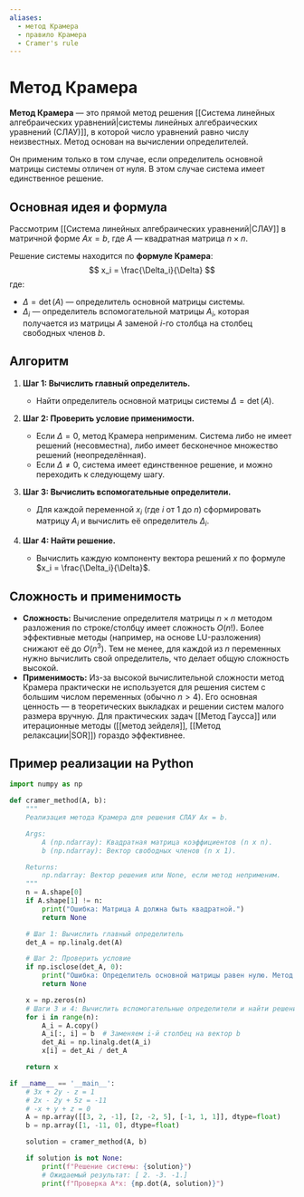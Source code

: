 ```yaml
---
aliases:
  - метод Крамера
  - правило Крамера
  - Cramer's rule
---
```

# Метод Крамера

**Метод Крамера** — это прямой метод решения [[Система линейных алгебраических уравнений|системы линейных алгебраических уравнений (СЛАУ)]], в которой число уравнений равно числу неизвестных. Метод основан на вычислении определителей.

Он применим только в том случае, если определитель основной матрицы системы отличен от нуля. В этом случае система имеет единственное решение.

## Основная идея и формула

Рассмотрим [[Система линейных алгебраических уравнений|СЛАУ]] в матричной форме $Ax = b$, где $A$ — квадратная матрица $n \times n$.

Решение системы находится по **формуле Крамера**:
$$
x_i = \frac{\Delta_i}{\Delta}
$$
где:
*   $\Delta = \det(A)$ — определитель основной матрицы системы.
*   $\Delta_i$ — определитель вспомогательной матрицы $A_i$, которая получается из матрицы $A$ заменой $i$-го столбца на столбец свободных членов $b$.

## Алгоритм

1.  **Шаг 1: Вычислить главный определитель.**
    *   Найти определитель основной матрицы системы $\Delta = \det(A)$.

2.  **Шаг 2: Проверить условие применимости.**
    *   Если $\Delta = 0$, метод Крамера неприменим. Система либо не имеет решений (несовместна), либо имеет бесконечное множество решений (неопределённая).
    *   Если $\Delta \neq 0$, система имеет единственное решение, и можно переходить к следующему шагу.

3.  **Шаг 3: Вычислить вспомогательные определители.**
    *   Для каждой переменной $x_i$ (где $i$ от 1 до $n$) сформировать матрицу $A_i$ и вычислить её определитель $\Delta_i$.

4.  **Шаг 4: Найти решение.**
    *   Вычислить каждую компоненту вектора решений $x$ по формуле $x_i = \frac{\Delta_i}{\Delta}$.

## Сложность и применимость

*   **Сложность:** Вычисление определителя матрицы $n \times n$ методом разложения по строке/столбцу имеет сложность $O(n!)$. Более эффективные методы (например, на основе LU-разложения) снижают её до $O(n^3)$. Тем не менее, для каждой из $n$ переменных нужно вычислить свой определитель, что делает общую сложность высокой.
*   **Применимость:** Из-за высокой вычислительной сложности метод Крамера практически не используется для решения систем с большим числом переменных (обычно $n > 4$). Его основная ценность — в теоретических выкладках и решении систем малого размера вручную. Для практических задач [[Метод Гаусса]] или итерационные методы ([[метод зейделя]], [[Метод релаксации|SOR]]) гораздо эффективнее.

## Пример реализации на Python

```python
import numpy as np

def cramer_method(A, b):
    """
    Реализация метода Крамера для решения СЛАУ Ax = b.

    Args:
        A (np.ndarray): Квадратная матрица коэффициентов (n x n).
        b (np.ndarray): Вектор свободных членов (n x 1).

    Returns:
        np.ndarray: Вектор решения или None, если метод неприменим.
    """
    n = A.shape[0]
    if A.shape[1] != n:
        print("Ошибка: Матрица A должна быть квадратной.")
        return None

    # Шаг 1: Вычислить главный определитель
    det_A = np.linalg.det(A)

    # Шаг 2: Проверить условие
    if np.isclose(det_A, 0):
        print("Ошибка: Определитель основной матрицы равен нулю. Метод Крамера неприменим.")
        return None

    x = np.zeros(n)
    # Шаги 3 и 4: Вычислить вспомогательные определители и найти решение
    for i in range(n):
        A_i = A.copy()
        A_i[:, i] = b  # Заменяем i-й столбец на вектор b
        det_Ai = np.linalg.det(A_i)
        x[i] = det_Ai / det_A

    return x

if __name__ == '__main__':
    # 3x + 2y - z = 1
    # 2x - 2y + 5z = -11
    # -x + y + z = 0
    A = np.array([[3, 2, -1], [2, -2, 5], [-1, 1, 1]], dtype=float)
    b = np.array([1, -11, 0], dtype=float)

    solution = cramer_method(A, b)

    if solution is not None:
        print(f"Решение системы: {solution}")
        # Ожидаемый результат: [ 2. -3. -1.]
        print(f"Проверка A*x: {np.dot(A, solution)}")

```